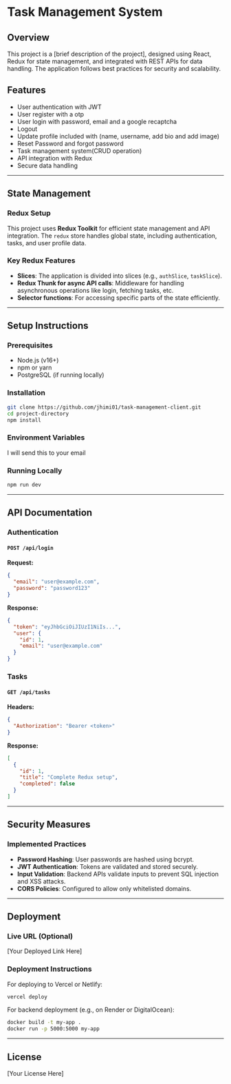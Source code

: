 # Task Management System

## Overview
This project is a [brief description of the project], designed using React, Redux for state management, and integrated with REST APIs for data handling. The application follows best practices for security and scalability.

## Features
- User authentication with JWT
- User register with a otp
- User login with password, email and a google recaptcha
- Logout
- Update profile included with (name, username, add bio and add image)
- Reset Password and forgot password
- Task management system(CRUD operation)
- API integration with Redux
- Secure data handling

---

## State Management
### Redux Setup
This project uses **Redux Toolkit** for efficient state management and API integration. The `redux` store handles global state, including authentication, tasks, and user profile data.

### Key Redux Features
- **Slices**: The application is divided into slices (e.g., `authSlice`, `taskSlice`).
- **Redux Thunk for async API calls**: Middleware for handling asynchronous operations like login, fetching tasks, etc.
- **Selector functions**: For accessing specific parts of the state efficiently.

---

## Setup Instructions
### Prerequisites
- Node.js (v16+)
- npm or yarn
- PostgreSQL (if running locally)

### Installation
```sh
git clone https://github.com/jhimi01/task-management-client.git
cd project-directory
npm install
```

### Environment Variables
I will send this to your email

### Running Locally
```sh
npm run dev
```

---

## API Documentation
### Authentication
#### `POST /api/login`
**Request:**
```json
{
  "email": "user@example.com",
  "password": "password123"
}
```
**Response:**
```json
{
  "token": "eyJhbGciOiJIUzI1NiIs...",
  "user": {
    "id": 1,
    "email": "user@example.com"
  }
}
```

### Tasks
#### `GET /api/tasks`
**Headers:**
```json
{
  "Authorization": "Bearer <token>"
}
```
**Response:**
```json
[
  {
    "id": 1,
    "title": "Complete Redux setup",
    "completed": false
  }
]
```

---

## Security Measures
### Implemented Practices
- **Password Hashing**: User passwords are hashed using bcrypt.
- **JWT Authentication**: Tokens are validated and stored securely.
- **Input Validation**: Backend APIs validate inputs to prevent SQL injection and XSS attacks.
- **CORS Policies**: Configured to allow only whitelisted domains.

---

## Deployment
### Live URL (Optional)
[Your Deployed Link Here]

### Deployment Instructions
For deploying to Vercel or Netlify:
```sh
vercel deploy
```
For backend deployment (e.g., on Render or DigitalOcean):
```sh
docker build -t my-app .
docker run -p 5000:5000 my-app
```

---

## License
[Your License Here]

